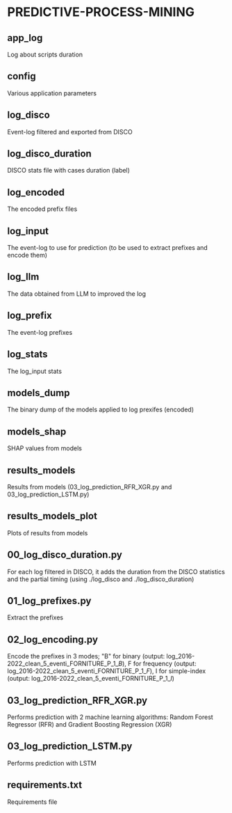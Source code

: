 # PREDICTIVE-PROCESS-MINING

## app_log
Log about scripts duration

## config  
Various application parameters

## log_disco  
Event-log filtered and exported from DISCO

## log_disco_duration  
DISCO stats file with cases duration (label)

## log_encoded  
The encoded prefix files

## log_input  
The event-log to use for prediction (to be used to extract prefixes and encode them)

## log_llm
The data obtained from LLM to improved the log

## log_prefix
The event-log prefixes

## log_stats
The log_input stats

## models_dump
The binary dump of the models applied to log prexifes (encoded)

## models_shap
SHAP values from models

## results_models
Results from models (03_log_prediction_RFR_XGR.py and 03_log_prediction_LSTM.py)

## results_models_plot
Plots of results from models

## 00_log_disco_duration.py
For each log filtered in DISCO, it adds the duration from the DISCO statistics and the partial timing (using ./log_disco and ./log_disco_duration)

## 01_log_prefixes.py
Extract the prefixes

## 02_log_encoding.py
Encode the prefixes in 3 modes; "B" for binary (output: log_2016-2022_clean_5_eventi_FORNITURE_P_1_*B*), F for frequency (output: log_2016-2022_clean_5_eventi_FORNITURE_P_1_*F*), I for simple-index (output: log_2016-2022_clean_5_eventi_FORNITURE_P_1_*I*)

## 03_log_prediction_RFR_XGR.py
Performs prediction with 2 machine learning algorithms: Random Forest Regressor (RFR) and Gradient Boosting Regression (XGR)

## 03_log_prediction_LSTM.py
Performs prediction with LSTM

## requirements.txt
Requirements file
